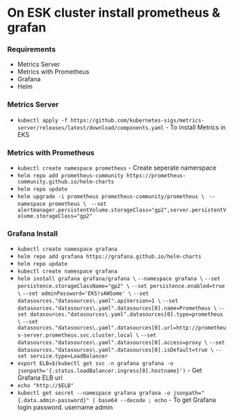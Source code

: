 # On ESK cluster install prometheus & grafan

### Requirements
- Metrics Server
- Metrics with Prometheus
- Grafana
- Helm

### Metrics Server
- ```kubectl apply -f https://github.com/kubernetes-sigs/metrics-server/releases/latest/download/components.yaml``` - To install Metrics in EKS

### Metrics with Prometheus
- ```kubectl create namespace prometheus``` - Create seperate namerspace
- ```helm repo add prometheus-community https://prometheus-community.github.io/helm-charts```
- ```helm repo update```
- ```helm upgrade -i prometheus prometheus-community/prometheus \```
   ``` --namespace prometheus \```
   ``` --set alertmanager.persistentVolume.storageClass="gp2",server.persistentVolume.storageClass="gp2"```
   
### Grafana Install
- ```kubectl create namespace grafana```
- ```helm repo add grafana https://grafana.github.io/helm-charts```
- ```helm repo update```
- ```kubectl create namespace grafana```
- ```helm install grafana grafana/grafana \```
    ```--namespace grafana \```
    ```--set persistence.storageClassName="gp2" \```
    ```--set persistence.enabled=true \```
    ```--set adminPassword='EKS!sAWSome' \```
    ```--set datasources."datasources\.yaml".apiVersion=1 \```
    ```--set datasources."datasources\.yaml".datasources[0].name=Prometheus \```
    ```--set datasources."datasources\.yaml".datasources[0].type=prometheus \```
    ```--set datasources."datasources\.yaml".datasources[0].url=http://prometheus-server.prometheus.svc.cluster.local \```
    ```--set datasources."datasources\.yaml".datasources[0].access=proxy \```
    ```--set datasources."datasources\.yaml".datasources[0].isDefault=true \```
    ```--set service.type=LoadBalancer```
- ```export ELB=$(kubectl get svc -n grafana grafana -o jsonpath='{.status.loadBalancer.ingress[0].hostname}')``` - Get Grafana ELB url
- ```echo "http://$ELB"```
- ```kubectl get secret --namespace grafana grafana -o jsonpath="{.data.admin-password}" | base64 --decode ; echo``` - To get Grafana login password. username admin
